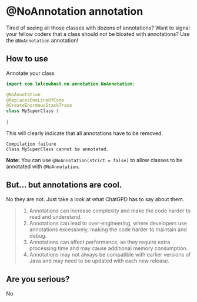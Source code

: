 # @NoAnnotation annotation

Tired of seeing all those classes with dozens of annotations? 
Want to signal your fellow coders that a class should not be bloated with annotations?
Use the `@NoAnnotation` annotation!

## How to use

Annotate your class
```java
import com.lolcowhost.no.annotation.NoAnnotation;

@NoAnnotation
@ReplacesOneLineOfCode
@CreateEnormousStackTrace
class MySuperClass {
    
}
```
This will clearly indicate that all annotations have to be removed.
```
Compilation failure
Class MySuperClass cannot be annotated.
```

**Note:** You can use `@NoAnnotation(strict = false)` to allow classes to be annotated with `@NoAnnotation`. 

## But... but annotations are cool.

No they are not. Just take a look at what ChatGPD has to say about them.

> 1. Annotations can increase complexity and make the code harder to read and understand.
> 2. Annotations can lead to over-engineering, where developers use annotations excessively, making the code harder to maintain and debug.
> 3. Annotations can affect performance, as they require extra processing time and may cause additional memory consumption.
> 4. Annotations may not always be compatible with earlier versions of Java and may need to be updated with each new release.


## Are you serious?

No
